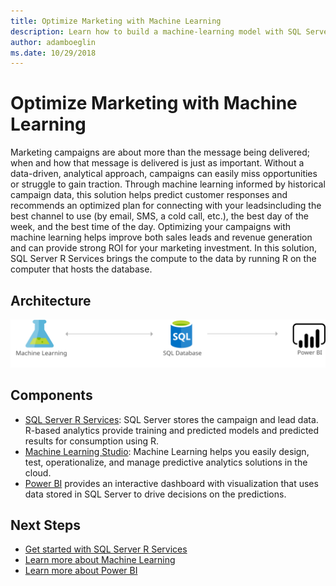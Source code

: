 ```yaml
---
title: Optimize Marketing with Machine Learning 
description: Learn how to build a machine-learning model with SQL Server 2016 with R Services to optimize and manage marketing campaigns.
author: adamboeglin
ms.date: 10/29/2018
---
```

# Optimize Marketing with Machine Learning 
Marketing campaigns are about more than the message being delivered; when and how that message is delivered is just as important. Without a data-driven, analytical approach, campaigns can easily miss opportunities or struggle to gain traction.
Through machine learning informed by historical campaign data, this solution helps predict customer responses and recommends an optimized plan for connecting with your leadsincluding the best channel to use (by email, SMS, a cold call, etc.), the best day of the week, and the best time of the day.
Optimizing your campaigns with machine learning helps improve both sales leads and revenue generation and can provide strong ROI for your marketing investment.
In this solution, SQL Server R Services brings the compute to the data by running R on the computer that hosts the database.

## Architecture
<img src="media/optimize-marketing-with-machine-learning.svg" alt='architecture diagram' />

## Components
* [SQL Server R Services](https://www.microsoft.comhref="http://azure.microsoft.com/sql-server/sql-server-r-services): SQL Server stores the campaign and lead data. R-based analytics provide training and predicted models and predicted results for consumption using R.
* [Machine Learning Studio](href="http://azure.microsoft.com/services/machine-learning-studio/): Machine Learning helps you easily design, test, operationalize, and manage predictive analytics solutions in the cloud.
* [Power BI](https://powerbi.microsoft.com) provides an interactive dashboard with visualization that uses data stored in SQL Server to drive decisions on the predictions.

## Next Steps
* [Get started with SQL Server R Services](https://www.microsoft.com/sql-server/sql-server-r-services)
* [Learn more about Machine Learning](https://docs.microsoft.com/azure/machine-learning/machine-learning-what-is-machine-learning)
* [Learn more about Power BI](https://powerbi.microsoft.com/documentation/powerbi-landing-page/)